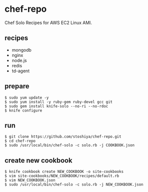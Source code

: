 # chef-repo

Chef Solo Recipes for AWS EC2 Linux AMI. 


## recipes

 - mongodb
 - nginx
 - node.js
 - redis
 - td-agent


## prepare

```
$ sudo yum update -y
$ sudo yum install -y ruby-gem ruby-devel gcc git
$ sudo gem install knife-solo --no-ri --no-rdoc
$ knife configure
```

## run

```
$ git clone https://github.com/stoshiya/chef-repo.git
$ cd chef-repo
$ sudo /usr/local/bin/chef-solo -c solo.rb -j COOKBOOK.json
```

## create new cookbook

```
$ knife cookbook create NEW_COOKBOOK -o site-cookbooks
$ vim site-cookbooks/NEW_COOKBOOK/recipes/default.rb
$ vim NEW_COOKBOOK.json
$ sudo /usr/local/bin/chef-solo -c solo.rb -j NEW_COOKBOOK.json
```
